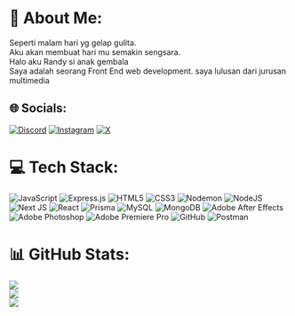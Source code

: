 # 💫 About Me:
Seperti malam hari yg gelap gulita.<br> Aku akan membuat hari mu semakin sengsara.<br> Halo aku Randy si anak gembala
<br> Saya adalah seorang Front End web development. saya lulusan dari jurusan multimedia


## 🌐 Socials:
[![Discord](https://img.shields.io/badge/Discord-%237289DA.svg?logo=discord&logoColor=white)](https://discord.gg/543014832606019584) [![Instagram](https://img.shields.io/badge/Instagram-%23E4405F.svg?logo=Instagram&logoColor=white)](https://instagram.com/randy85__) [![X](https://img.shields.io/badge/X-black.svg?logo=X&logoColor=white)](https://x.com/exty65) 

# 💻 Tech Stack:
![JavaScript](https://img.shields.io/badge/javascript-%23323330.svg?style=plastic&logo=javascript&logoColor=%23F7DF1E) ![Express.js](https://img.shields.io/badge/express.js-%23404d59.svg?style=plastic&logo=express&logoColor=%2361DAFB) ![HTML5](https://img.shields.io/badge/html5-%23E34F26.svg?style=plastic&logo=html5&logoColor=white) ![CSS3](https://img.shields.io/badge/css3-%231572B6.svg?style=plastic&logo=css3&logoColor=white) ![Nodemon](https://img.shields.io/badge/NODEMON-%23323330.svg?style=plastic&logo=nodemon&logoColor=%BBDEAD) ![NodeJS](https://img.shields.io/badge/node.js-6DA55F?style=plastic&logo=node.js&logoColor=white) ![Next JS](https://img.shields.io/badge/Next-black?style=plastic&logo=next.js&logoColor=white) ![React](https://img.shields.io/badge/react-%2320232a.svg?style=plastic&logo=react&logoColor=%2361DAFB) ![Prisma](https://img.shields.io/badge/Prisma-3982CE?style=plastic&logo=Prisma&logoColor=white) ![MySQL](https://img.shields.io/badge/mysql-4479A1.svg?style=plastic&logo=mysql&logoColor=white) ![MongoDB](https://img.shields.io/badge/MongoDB-%234ea94b.svg?style=plastic&logo=mongodb&logoColor=white) ![Adobe After Effects](https://img.shields.io/badge/Adobe%20After%20Effects-9999FF.svg?style=plastic&logo=Adobe%20After%20Effects&logoColor=white) ![Adobe Photoshop](https://img.shields.io/badge/adobe%20photoshop-%2331A8FF.svg?style=plastic&logo=adobe%20photoshop&logoColor=white) ![Adobe Premiere Pro](https://img.shields.io/badge/Adobe%20Premiere%20Pro-9999FF.svg?style=plastic&logo=Adobe%20Premiere%20Pro&logoColor=white) ![GitHub](https://img.shields.io/badge/github-%23121011.svg?style=plastic&logo=github&logoColor=white)
![Postman](https://img.shields.io/badge/Postman-FF6C37?style=plastic&logo=postman&logoColor=white)

# 📊 GitHub Stats:
![](https://github-readme-stats.vercel.app/api?username=Randyyy21&theme=vue&hide_border=false&include_all_commits=false&count_private=true)<br/>
![](https://github-readme-streak-stats.herokuapp.com/?user=Randyyy21&theme=vue&hide_border=false)<br/>
![](https://github-readme-stats.vercel.app/api/top-langs/?username=Randyyy21&theme=vue&hide_border=false&include_all_commits=false&count_private=true&layout=compact)

<!-- Proudly created with GPRM ( https://gprm.itsvg.in ) -->
